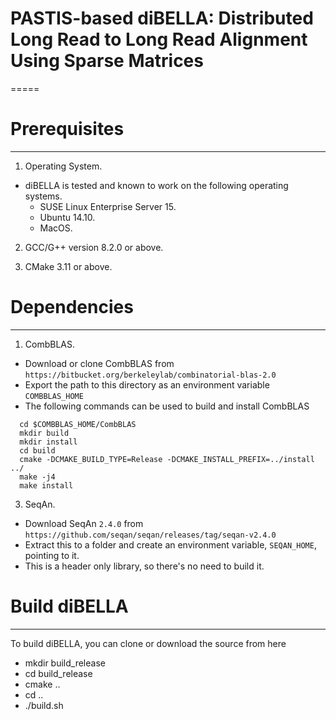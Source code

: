 # PASTIS-based diBELLA: Distributed Long Read to Long Read Alignment Using Sparse Matrices
=====

# Prerequisites
-----
1. Operating System.
  * diBELLA is tested and known to work on the following operating systems.
    *  SUSE Linux Enterprise Server 15.
    *  Ubuntu 14.10.
    *  MacOS.
    
2. GCC/G++ version 8.2.0 or above.

3. CMake 3.11 or above.


# Dependencies
-----
    
1. CombBLAS.
  * Download or clone CombBLAS from `https://bitbucket.org/berkeleylab/combinatorial-blas-2.0`
  * Export the path to this directory as an environment variable `COMBBLAS_HOME`
  * The following commands can be used to build and install CombBLAS
  ```
    cd $COMBBLAS_HOME/CombBLAS
    mkdir build
    mkdir install
    cd build
    cmake -DCMAKE_BUILD_TYPE=Release -DCMAKE_INSTALL_PREFIX=../install ../
    make -j4
    make install         
  ```
3. SeqAn.
  * Download SeqAn `2.4.0` from `https://github.com/seqan/seqan/releases/tag/seqan-v2.4.0`
  * Extract this to a folder and create an environment variable, `SEQAN_HOME`, pointing to it. 
  * This is a header only library, so there's no need to build it.
  
  
# Build diBELLA
-----

To build diBELLA, you can clone or download the source from here
  * mkdir build_release
  * cd build_release
  * cmake ..
  * cd ..
  * ./build.sh
